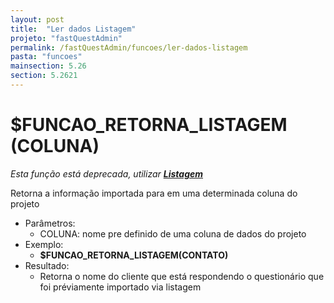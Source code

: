 ```yaml
---
layout: post
title:  "Ler dados Listagem"
projeto: "fastQuestAdmin"
permalink: /fastQuestAdmin/funcoes/ler-dados-listagem
pasta: "funcoes"
mainsection: 5.26
section: 5.2621
---
```

# $FUNCAO_RETORNA_LISTAGEM (COLUNA)
*Esta função está deprecada, utilizar **<a href="/fastQuestAdmin/funcoesv2/obterCampoListagem">Listagem</a>***

Retorna a informação importada para em uma determinada coluna do projeto
- Parâmetros: 
    - COLUNA: nome pre definido de uma coluna de dados do projeto
- Exemplo:
    - **$FUNCAO_RETORNA_LISTAGEM(CONTATO)**
- Resultado:
    - Retorna o nome do cliente que está respondendo o questionário que foi préviamente importado via listagem
